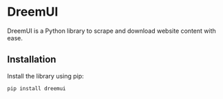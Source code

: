 # DreemUI

DreemUI is a Python library to scrape and download website content with ease.

## Installation

Install the library using pip:

```bash
pip install dreemui
